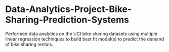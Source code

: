 # Data-Analytics-Project-Bike-Sharing-Prediction-Systems

Performed data analytics on the UCI bike sharing datasets using multiple linear regression techniques to build best fit model(s) to 
predict the demand of bike sharing rentals.
